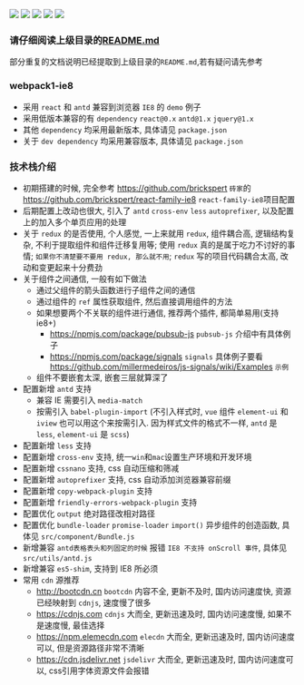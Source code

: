 ![](https://img.shields.io/npm/v/webpack/legacy.svg?label=webpack)
![](https://img.shields.io/static/v1.svg?label=react&message=v0.14.9&color=blue)
![](https://img.shields.io/badge/antd-v1.11.6-blue.svg)
![](https://img.shields.io/npm/v/eslint.svg?label=eslint)
![](https://img.shields.io/npm/v/prettier.svg?label=prettier)

### 请仔细阅读上级目录的[README.md](../README.md)
部分重复的文档说明已经提取到上级目录的`README.md`,若有疑问请先参考

### webpack1-ie8
* 采用 `react` 和 `antd` 兼容到浏览器 `IE8` 的 `demo` 例子
* 采用低版本兼容的有 `dependency` `react@0.x` `antd@1.x` `jquery@1.x`
* 其他 `dependency` 均采用最新版本, 具体请见 `package.json`
* 关于 `dev dependency` 均采用兼容版本, 具体请见 `package.json`

### 技术栈介绍
* 初期搭建的时候, 完全参考 https://github.com/brickspert `砖家`的 https://github.com/brickspert/react-family-ie8 `react-family-ie8`项目配置
* 后期配置上改动也很大, 引入了 `antd` `cross-env` `less` `autoprefixer`, 以及配置上的加入多个单页应用的处理
* 关于 `redux` 的是否使用, 个人感觉, 一上来就用 `redux`, 组件耦合高, 逻辑结构复杂, 不利于提取组件和组件迁移复用等; 使用 `redux` 真的是属于吃力不讨好的事情; `如果你不清楚要不要用 redux, 那么就不用`; `redux` 写的项目代码耦合太高, 改动和变更起来十分费劲
* 关于组件之间通信, 一般有如下做法
	* 通过父组件的箭头函数进行子组件之间的通信
	* 通过组件的 `ref` 属性获取组件, 然后直接调用组件的方法
	* 如果想要两个不关联的组件进行通信, 推荐两个插件, 都简单易用(支持 ie8+)
		* https://npmjs.com/package/pubsub-js `pubsub-js` 介绍中有具体例子
		* https://npmjs.com/package/signals `signals` 具体例子要看 https://github.com/millermedeiros/js-signals/wiki/Examples `示例`
	* 组件不要嵌套太深, 嵌套三层就算深了
* 配置新增 `antd` 支持
	* 兼容 IE 需要引入 `media-match`
	* 按需引入 `babel-plugin-import` (不引入样式时, `vue` 组件 `element-ui` 和 `iview` 也可以用这个来按需引入. 因为样式文件的格式不一样, `antd` 是 `less`, `element-ui` 是 `scss`)
* 配置新增 `less` 支持
* 配置新增 `cross-env` 支持, 统一`win`和`mac`设置生产环境和开发环境
* 配置新增 `cssnano` 支持, css 自动压缩和筛减
* 配置新增 `autoprefixer` 支持, css 自动添加浏览器兼容前缀
* 配置新增 `copy-webpack-plugin` 支持
* 配置新增 `friendly-errors-webpack-plugin` 支持
* 配置优化 `output` 绝对路径改相对路径
* 配置优化 `bundle-loader` `promise-loader` `import()` 异步组件的创造函数, 具体见 `src/component/Bundle.js`
* 新增兼容 `antd表格表头和列固定的时候` 报错 `IE8 不支持 onScroll 事件`, 具体见 `src/utils/antd.js`
* 新增兼容 `es5-shim`, 支持到 IE8 所必须
* 常用 `cdn` 源推荐
	* http://bootcdn.cn `bootcdn` 内容不全, 更新不及时, 国内访问速度快, 资源已经映射到 `cdnjs`, 速度慢了很多
	* https://cdnjs.com `cdnjs` 大而全, 更新迅速及时, 国内访问速度慢, 如果不是速度慢, 最佳选择
	* https://npm.elemecdn.com `elecdn` 大而全, 更新迅速及时, 国内访问速度可以, 但是资源路径非常不清晰
	* https://cdn.jsdelivr.net `jsdelivr` 大而全, 更新迅速及时, 国内访问速度可以, css引用字体资源文件会报错
